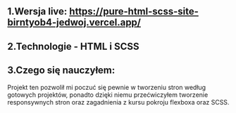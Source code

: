 ## 1.Wersja live: https://pure-html-scss-site-birntyob4-jedwoj.vercel.app/

## 2.Technologie - HTML i SCSS

## 3.Czego się nauczyłem:  
Projekt ten pozwolił mi poczuć się pewnie w tworzeniu stron według gotowych projektów, ponadto dzięki niemu przećwiczyłem tworzenie responsywnych stron oraz zagadnienia z kursu pokroju flexboxa oraz SCSS.  
